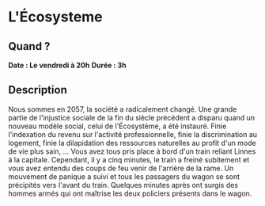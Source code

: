 # L'Écosysteme

## Quand ?
**Date : Le vendredi à 20h**
**Durée  : 3h**

## Description
Nous sommes en 2057, la société a radicalement changé. Une grande partie de l'injustice sociale de la fin du siècle précédent a disparu quand un nouveau modèle social, celui de l'Écosystème, a été instauré. Finie l'indexation du revenu sur l'activité professionnelle, finie la discrimination au logement, finie la dilapidation des ressources naturelles au profit d'un mode de vie plus sain, …
Vous avez tous pris place à bord d'un train reliant Linnes à la capitale. Cependant, il y a cinq minutes, le train a freiné subitement et vous avez entendu des coups de feu venir de l'arrière de la rame. Un mouvement de panique a suivi et tous les passagers du wagon se sont précipités vers l'avant du train. Quelques minutes après ont surgis des hommes armés qui ont maîtrise les deux policiers présents dans le wagon.
